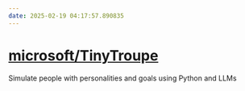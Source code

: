 ```yaml
---
date: 2025-02-19 04:17:57.890835
---
```


# [microsoft/TinyTroupe](https://github.com/microsoft/TinyTroupe)

Simulate people with personalities and goals using Python and LLMs